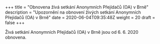 +++
title = "Obnovena živá setkání Anonymních Přejídačů (OA) v Brně"
description = "Upozornění na obnovení živých setkání Anonymních Přejídačů (OA) v Brně"
date = 2020-06-04T09:35:48Z
weight = 20
draft = false
+++

Živá setkání Anonymních Přejídačů (OA) v Brně jsou od 6. 6. 2020 obnovena.
